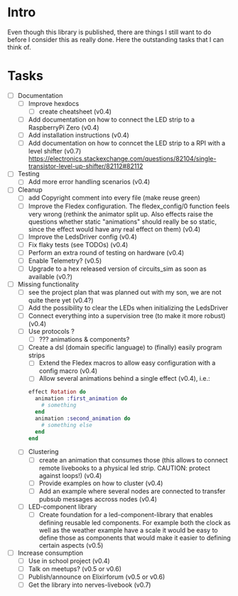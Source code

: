 # Intro
Even though this library is published, there are things I still want to do before I consider this as really done. Here the outstanding tasks that I can think of.

# Tasks
- [ ] Documentation
  - [ ] Improve hexdocs
    - [ ] create cheatsheet (v0.4)
  - [ ] Add documentation on how to connect the LED strip to a RaspberryPi Zero (v0.4) 
  - [ ] Add installation instructions (v0.4)
  - [ ] Add documentation on how to conncet the LED strip to a RPI with a level shifter (v0.7)
        https://electronics.stackexchange.com/questions/82104/single-transistor-level-up-shifter/82112#82112
- [ ] Testing
  - [ ] Add more error handling scenarios (v0.4)
- [ ] Cleanup
  - [ ] add Copyright comment into every file (make reuse green)
  - [ ] Improve the Fledex configuration. The fledex_config/0 function feels very wrong (rethink the animator split up. Also effects raise the questions whether static "animations" should really be so static, since the effect would have any real effect on them) (v0.4)
  - [ ] Improve the LedsDriver config (v0.4)
  - [ ] Fix flaky tests (see TODOs) (v0.4)
  - [ ] Perform an extra round of testing on hardware (v0.4)
  - [ ] Enable Telemetry? (v0.5)
  - [ ] Upgrade to a hex released version of circuits_sim as soon as available (v0.?)
- [ ] Missing functionality
  - [ ] see the project plan that was planned out with my son, we are not quite there yet (v0.4?)
  - [ ] Add the possibility to clear the LEDs when initializing the LedsDriver
  - [ ] Connect everything into a supervision tree (to make it more robust) (v0.4)
  - [ ] Use protocols ?
    - [ ] ??? animations & components?
  - [ ] Create a dsl (domain specific language) to (finally) easily program strips
    - [ ] Extend the Fledex macros to allow easy configuration with a config macro (v0.4)
    - [ ] Allow several animations behind a single effect (v0.4), i.e.:
    ```elixir
    effect Rotation do
      animation :first_animation do
        # something
      end
      animation :second_animation do
        # something else
      end
    end
    ```
  - [ ] Clustering
    - [ ] create an animation that consumes those (this allows to connect remote livebooks to a physical led strip. CAUTION: protect against loops!) (v0.4)
    - [ ] Provide examples on how to cluster (v0.4)
    - [ ] Add an example where several nodes are connected to transfer pubsub messages accross nodes (v0.4)
  - [ ] LED-component library
    - [ ] Create foundation for a led-component-library that enables defining reusable led components. For example both the clock as well as the weather example have a scale it would be easy to define those as components that would make it easier to defining certain aspects (v0.5)
- [ ] Increase consumption
  - [ ] Use in school project (v0.4)
  - [ ] Talk on meetups? (v0.5 or v0.6)
  - [ ] Publish/announce on Elixirforum (v0.5 or v0.6)
  - [ ] Get the library into nerves-livebook (v0.7)

